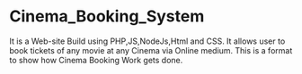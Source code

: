 # Cinema_Booking_System
It is a Web-site Build using PHP,JS,NodeJs,Html and CSS.
It allows user to book tickets of any movie at any Cinema via Online medium.
This is a format to show how Cinema Booking Work gets done.
